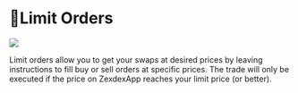 # 📝Limit Orders

![](../../../.gitbook/images/limit\_orders\_header.png)

Limit orders allow you to get your swaps at desired prices by leaving instructions to fill buy or sell orders at specific prices. The trade will only be executed if the price on ZexdexApp reaches your limit price (or better).
